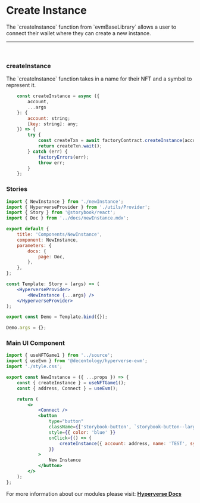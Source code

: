 # Create Instance

<p> The `createInstance` function from `evmBaseLibrary` allows a user to connect their wallet where they can create a new instance. </p>

---

<br>

### createInstance

<p> The `createInstance` function takes in a name for their NFT and a symbol to represent it. </p>

```jsx
	const createInstance = async ({
		account,
		...args
	}: {
		account: string;
		[key: string]: any;
	}) => {
		try {
			const createTxn = await factoryContract.createInstance(account, ...Object.values(args));
			return createTxn.wait();
		} catch (err) {
			factoryErrors(err);
			throw err;
		}
	};
```

### Stories

```jsx
import { NewInstance } from './newInstance';
import { HyperverseProvider } from './utils/Provider';
import { Story } from '@storybook/react';
import { Doc } from '../docs/newInstance.mdx';

export default {
	title: 'Components/NewInstance',
	component: NewInstance,
	parameters: {
		docs: {
			page: Doc,
		},
	},
};

const Template: Story = (args) => (
	<HyperverseProvider>
		<NewInstance {...args} />
	</HyperverseProvider>
);

export const Demo = Template.bind({});

Demo.args = {};
```

### Main UI Component

```jsx
import { useNFTGame1 } from '../source';
import { useEvm } from '@decentology/hyperverse-evm';
import './style.css';

export const NewInstance = ({ ...props }) => {
	const { createInstance } = useNFTGame1();
	const { address, Connect } = useEvm();

	return (
		<>
			<Connect />
			<button
				type="button"
				className={['storybook-button', `storybook-button--large`].join(' ')}
				style={{ color: 'blue' }}
				onClick={() => {
					createInstance({ account: address, name: 'TEST', symbol:'TST', instanceBaseURI: 'https://example.com/' });
				}}
			>
				New Instance
			</button>
		</>
	);
};
```

For more information about our modules please visit: [**Hyperverse Docs**](docs.hyperverse.dev)

